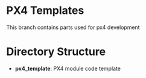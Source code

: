 # PX4 Templates

This branch contains parts used for px4 development


# Directory Structure

* **px4_template**: PX4 module code template
